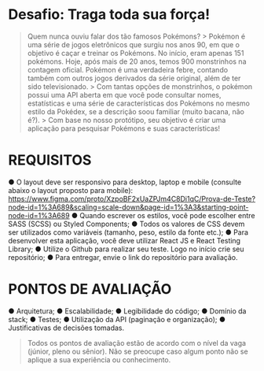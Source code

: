 # Desafio: Traga toda sua força!
> Quem nunca ouviu falar dos tão famosos Pokémons?
    > Pokémon é uma série de jogos eletrônicos que surgiu nos anos 90, em que o objetivo é caçar e treinar os Pokémons. No início, eram apenas 151 pokémons. Hoje, após mais de 20 anos, temos 900 monstrinhos na contagem oficial. Pokémon é uma verdadeira febre, contando também com outros jogos derivados da série original, além de ter sido televisionado.
    > Com tantas opções de monstrinhos, o pokémon possui uma API aberta em que você pode consultar nomes, estatísticas e uma série de características dos Pokémons no mesmo estilo da Pokédex, se a descrição soou familiar (muito bacana, não é?).
    > Com base no nosso protótipo, seu objetivo é criar uma aplicação para pesquisar Pokémons e suas características! 


# REQUISITOS
● O layout deve ser responsivo para desktop, laptop e mobile (consulte abaixo o layout proposto para mobile):
https://www.figma.com/proto/XzpoBF2xUaZPJm4C8Di1qC/Prova-de-Teste?node-id=1%3A689&scaling=scale-down&page-id=1%3A3&starting-point-node-id=1%3A689
● Quando escrever os estilos, você pode escolher entre SASS (SCSS) ou Styled
Components;
● Todos os valores de CSS devem ser utilizados como variáveis (tamanho, peso, estilo
da fonte etc.);
● Para desenvolver esta aplicação, você deve utilizar React JS e React Testing Library;
● Utilize o Github para realizar seu teste. Logo no início crie seu repositório;
● Para entregar, envie o link do repositório para avaliação.


# PONTOS DE AVALIAÇÃO
● Arquitetura;
● Escalabilidade;
● Legibilidade do código;
● Domínio da stack;
● Testes;
● Utilização da API (paginação e organização);
● Justificativas de decisões tomadas.
> Todos os pontos de avaliação estão de acordo com o nível da vaga (júnior, pleno ou sênior). Não se preocupe caso algum ponto não se aplique a sua experiência ou conhecimento.